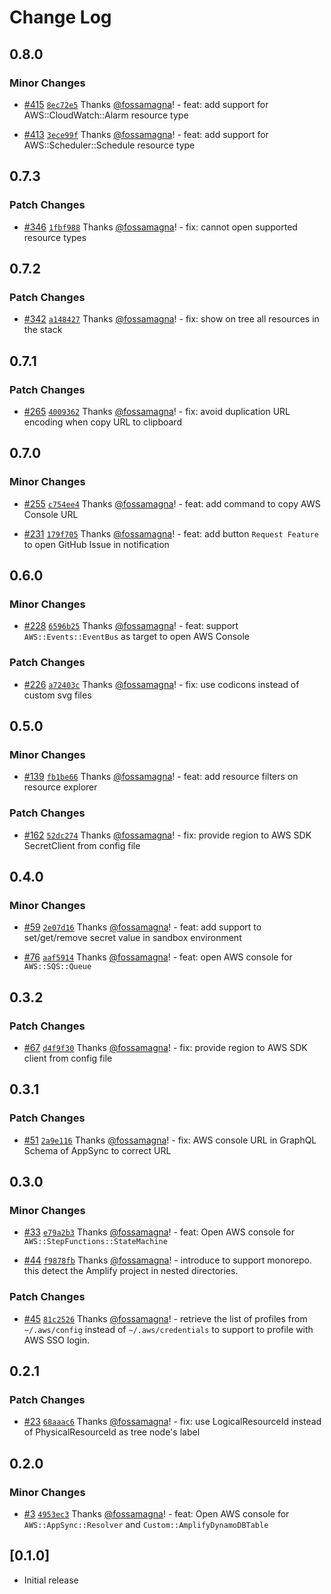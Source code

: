 # Change Log

## 0.8.0

### Minor Changes

- [#415](https://github.com/fossamagna/amplify-backend-vscode/pull/415) [`8ec72e5`](https://github.com/fossamagna/amplify-backend-vscode/commit/8ec72e52ffd9c587f5b95667e82c2205d463a7b2) Thanks [@fossamagna](https://github.com/fossamagna)! - feat: add support for AWS::CloudWatch::Alarm resource type

- [#413](https://github.com/fossamagna/amplify-backend-vscode/pull/413) [`3ece99f`](https://github.com/fossamagna/amplify-backend-vscode/commit/3ece99fa8186faadfa3d57ce4c7901aba6a5287d) Thanks [@fossamagna](https://github.com/fossamagna)! - feat: add support for AWS::Scheduler::Schedule resource type

## 0.7.3

### Patch Changes

- [#346](https://github.com/fossamagna/amplify-backend-vscode/pull/346) [`1fbf988`](https://github.com/fossamagna/amplify-backend-vscode/commit/1fbf988c305ea8dd251984353ba1038863cbfefe) Thanks [@fossamagna](https://github.com/fossamagna)! - fix: cannot open supported resource types

## 0.7.2

### Patch Changes

- [#342](https://github.com/fossamagna/amplify-backend-vscode/pull/342) [`a148427`](https://github.com/fossamagna/amplify-backend-vscode/commit/a148427f7750e4a04cd41cee6e38c4b46aa675fc) Thanks [@fossamagna](https://github.com/fossamagna)! - fix: show on tree all resources in the stack

## 0.7.1

### Patch Changes

- [#265](https://github.com/fossamagna/amplify-backend-vscode/pull/265) [`4009362`](https://github.com/fossamagna/amplify-backend-vscode/commit/40093625c3f68bc95afa7e643506c6985d059632) Thanks [@fossamagna](https://github.com/fossamagna)! - fix: avoid duplication URL encoding when copy URL to clipboard

## 0.7.0

### Minor Changes

- [#255](https://github.com/fossamagna/amplify-backend-vscode/pull/255) [`c754ee4`](https://github.com/fossamagna/amplify-backend-vscode/commit/c754ee4b329283bf417ca106d18cf77eda3e2cc6) Thanks [@fossamagna](https://github.com/fossamagna)! - feat: add command to copy AWS Console URL

- [#231](https://github.com/fossamagna/amplify-backend-vscode/pull/231) [`179f705`](https://github.com/fossamagna/amplify-backend-vscode/commit/179f705667d12780109915a91e9b6c2113fe3f29) Thanks [@fossamagna](https://github.com/fossamagna)! - feat: add button `Request Feature` to open GitHub Issue in notification

## 0.6.0

### Minor Changes

- [#228](https://github.com/fossamagna/amplify-backend-vscode/pull/228) [`6596b25`](https://github.com/fossamagna/amplify-backend-vscode/commit/6596b256084395ee221a868d4654b0279c7a431f) Thanks [@fossamagna](https://github.com/fossamagna)! - feat: support `AWS::Events::EventBus` as target to open AWS Console

### Patch Changes

- [#226](https://github.com/fossamagna/amplify-backend-vscode/pull/226) [`a72403c`](https://github.com/fossamagna/amplify-backend-vscode/commit/a72403ce16a5233c00c8467f50ae425fc1c631b5) Thanks [@fossamagna](https://github.com/fossamagna)! - fix: use codicons instead of custom svg files

## 0.5.0

### Minor Changes

- [#139](https://github.com/fossamagna/amplify-backend-vscode/pull/139) [`fb1be66`](https://github.com/fossamagna/amplify-backend-vscode/commit/fb1be66ec5cd900bd0374f97aee939ba2f2d896b) Thanks [@fossamagna](https://github.com/fossamagna)! - feat: add resource filters on resource explorer

### Patch Changes

- [#162](https://github.com/fossamagna/amplify-backend-vscode/pull/162) [`52dc274`](https://github.com/fossamagna/amplify-backend-vscode/commit/52dc27413d42a248b3fd1187cfd5850841f97584) Thanks [@fossamagna](https://github.com/fossamagna)! - fix: provide region to AWS SDK SecretClient from config file

## 0.4.0

### Minor Changes

- [#59](https://github.com/fossamagna/amplify-backend-vscode/pull/59) [`2e07d16`](https://github.com/fossamagna/amplify-backend-vscode/commit/2e07d16abdc4494fd4e02c5cb8fb5f6524dcc413) Thanks [@fossamagna](https://github.com/fossamagna)! - feat: add support to set/get/remove secret value in sandbox environment

- [#76](https://github.com/fossamagna/amplify-backend-vscode/pull/76) [`aaf5914`](https://github.com/fossamagna/amplify-backend-vscode/commit/aaf5914115400b6cda62580d2df21b4cce102f7e) Thanks [@fossamagna](https://github.com/fossamagna)! - feat: open AWS console for `AWS::SQS::Queue`

## 0.3.2

### Patch Changes

- [#67](https://github.com/fossamagna/amplify-backend-vscode/pull/67) [`d4f9f30`](https://github.com/fossamagna/amplify-backend-vscode/commit/d4f9f30b7f98b23bda43262026ecaf351a8294e8) Thanks [@fossamagna](https://github.com/fossamagna)! - fix: provide region to AWS SDK client from config file

## 0.3.1

### Patch Changes

- [#51](https://github.com/fossamagna/amplify-backend-vscode/pull/51) [`2a9e116`](https://github.com/fossamagna/amplify-backend-vscode/commit/2a9e116f2791b17f6f597cac2f98c3a59b5adfb1) Thanks [@fossamagna](https://github.com/fossamagna)! - fix: AWS console URL in GraphQL Schema of AppSync to correct URL

## 0.3.0

### Minor Changes

- [#33](https://github.com/fossamagna/amplify-backend-vscode/pull/33) [`e79a2b3`](https://github.com/fossamagna/amplify-backend-vscode/commit/e79a2b36e1b2e2127861ca71fa92b1fee4e41be7) Thanks [@fossamagna](https://github.com/fossamagna)! - feat: Open AWS console for `AWS::StepFunctions::StateMachine`

- [#44](https://github.com/fossamagna/amplify-backend-vscode/pull/44) [`f9878fb`](https://github.com/fossamagna/amplify-backend-vscode/commit/f9878fb32f1dfa31c0053b8a992ab4dcdd5bd5a6) Thanks [@fossamagna](https://github.com/fossamagna)! - introduce to support monorepo.
  this detect the Amplify project in nested directories.

### Patch Changes

- [#45](https://github.com/fossamagna/amplify-backend-vscode/pull/45) [`81c2526`](https://github.com/fossamagna/amplify-backend-vscode/commit/81c2526def4d1099efc952db082e6c0058423595) Thanks [@fossamagna](https://github.com/fossamagna)! - retrieve the list of profiles from `~/.aws/config` instead of `~/.aws/credentials` to support to profile with AWS SSO login.

## 0.2.1

### Patch Changes

- [#23](https://github.com/fossamagna/amplify-backend-vscode/pull/23) [`68aaac6`](https://github.com/fossamagna/amplify-backend-vscode/commit/68aaac6bad9462266526d75a7f0bb0cf256df9b7) Thanks [@fossamagna](https://github.com/fossamagna)! - fix: use LogicalResourceId instead of PhysicalResourceId as tree node's label

## 0.2.0

### Minor Changes

- [#3](https://github.com/fossamagna/amplify-backend-vscode/pull/3) [`4953ec3`](https://github.com/fossamagna/amplify-backend-vscode/commit/4953ec32beb01f2cb32c790a54a966f990a3971c) Thanks [@fossamagna](https://github.com/fossamagna)! - feat: Open AWS console for `AWS::AppSync::Resolver` and `Custom::AmplifyDynamoDBTable`

## [0.1.0]

- Initial release
